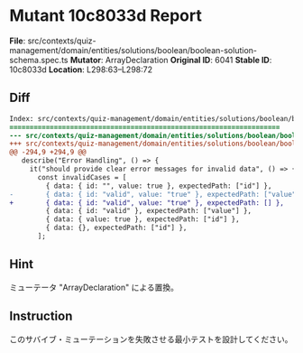 # Mutant 10c8033d Report

**File**: src/contexts/quiz-management/domain/entities/solutions/boolean/boolean-solution-schema.spec.ts
**Mutator**: ArrayDeclaration
**Original ID**: 6041
**Stable ID**: 10c8033d
**Location**: L298:63–L298:72

## Diff

```diff
Index: src/contexts/quiz-management/domain/entities/solutions/boolean/boolean-solution-schema.spec.ts
===================================================================
--- src/contexts/quiz-management/domain/entities/solutions/boolean/boolean-solution-schema.spec.ts	original
+++ src/contexts/quiz-management/domain/entities/solutions/boolean/boolean-solution-schema.spec.ts	mutated #6041
@@ -294,9 +294,9 @@
   describe("Error Handling", () => {
     it("should provide clear error messages for invalid data", () => {
       const invalidCases = [
         { data: { id: "", value: true }, expectedPath: ["id"] },
-        { data: { id: "valid", value: "true" }, expectedPath: ["value"] },
+        { data: { id: "valid", value: "true" }, expectedPath: [] },
         { data: { id: "valid" }, expectedPath: ["value"] },
         { data: { value: true }, expectedPath: ["id"] },
         { data: {}, expectedPath: ["id"] },
       ];
```

## Hint

ミューテータ "ArrayDeclaration" による置換。

## Instruction

このサバイブ・ミューテーションを失敗させる最小テストを設計してください。
